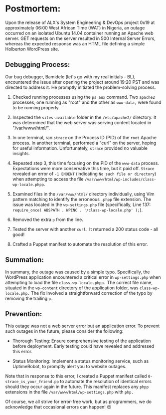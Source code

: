 
# Postmortem:

Upon the release of ALX's System Engineering & DevOps project 0x19 at approximately 06:00 West African Time (WAT) in Nigeria, an outage occurred on an isolated Ubuntu 14.04 container running an Apache web server. GET requests on the server resulted in 500 Internal Server Errors, whereas the expected response was an HTML file defining a simple Holberton WordPress site.

## Debugging Process:

Our bug debugger, Bamidele (let's go with my real initials - BL),
encountered the issue after opening the project around 19:20 PST and was 
directed to address it. He promptly initiated the problem-solving process.

1. Checked running processes using the `ps aux` command. Two `apache2` processes, 
one running as "root" and the other as `www-data,` were found to be running properly.

2. Inspected the `sites-available` folder in the `/etc/apache2/` directory. 
It was determined that the web server was serving content located in "/var/www/html/".

3. In one terminal, ran `strace` on the Process ID (PID) of the `root` Apache process. 
In another terminal, performed a "curl" on the server, hoping for useful information. 
Unfortunately, `strace` provided no valuable insights.

4. Repeated step 3, this time focusing on the PID of the `www-data` process. 
Expectations were more conservative this time, but it paid off. `Strace` revealed 
an error of `-1 ENOENT` (indicating `No such file or directory`) when attempting 
to access the file `/var/www/html/wp-includes/class-wp-locale.phpp`.

5. Examined files in the `/var/www/html/` directory individually, using Vim pattern 
matching to identify the erroneous `.phpp` file extension. The issue was located 
in the `wp-settings.php` file (specifically, Line 137: `require_once( ABSPATH . WPINC . '/class-wp-locale.php' );`).

6. Removed the extra `p` from the line.

7. Tested the server with another `curl.` It returned a 200 status code - all good!

8. Crafted a Puppet manifest to automate the resolution of this error.

## Summation:

In summary, the outage was caused by a simple typo. Specifically, the WordPress 
application encountered a critical error in `wp-settings.php` when attempting 
to load the file `class-wp-locale.phpp.` The correct file name, situated in the 
`wp-content` directory of the application folder, was `class-wp-locale.php.` 
The fix involved a straightforward correction of the typo by removing the trailing `p.`

## Prevention:

This outage was not a web server error but an application error. 
To prevent such outages in the future, please consider the following:

* Thorough Testing: Ensure comprehensive testing of the application before deployment. 
Early testing could have revealed and addressed this error.

* Status Monitoring: Implement a status monitoring service, such as UptimeRobot, 
to promptly alert you to website outages.

Note that in response to this error, I created a Puppet manifest called 
`0-strace_is_your_friend.pp` to automate the resolution of identical errors 
should they occur again in the future. This manifest replaces any `phpp` 
extensions in the file `/var/www/html/wp-settings.php` with `php.`

Of course, we all strive for error-free work, but as programmers, 
we do acknowledge that occasional errors can happen! 😉
